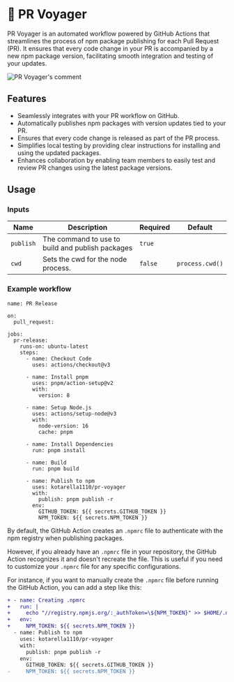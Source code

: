 # :rocket: PR Voyager

PR Voyager is an automated workflow powered by GitHub Actions that streamlines the process of npm package publishing for each Pull Request (PR). It ensures that every code change in your PR is accompanied by a new npm package version, facilitating smooth integration and testing of your updates.

![PR Voyager's comment](https://github.com/kotarella1110/pr-voyager/assets/12913947/4508d3e4-4cba-48aa-ade0-e58a68a6f495)

## Features

- Seamlessly integrates with your PR workflow on GitHub.
- Automatically publishes npm packages with version updates tied to your PR.
- Ensures that every code change is released as part of the PR process.
- Simplifies local testing by providing clear instructions for installing and using the updated packages.
- Enhances collaboration by enabling team members to easily test and review PR changes using the latest package versions.

## Usage

### Inputs

| Name      | Description                                      | Required | Default         |
| --------- | ------------------------------------------------ | -------- | --------------- |
| `publish` | The command to use to build and publish packages | `true`   |                 |
| `cwd`     | Sets the cwd for the node process.               | `false`  | `process.cwd()` |

### Example workflow

```
name: PR Release

on:
  pull_request:

jobs:
  pr-release:
    runs-on: ubuntu-latest
    steps:
      - name: Checkout Code
        uses: actions/checkout@v3

      - name: Install pnpm
        uses: pnpm/action-setup@v2
        with:
          version: 8

      - name: Setup Node.js
        uses: actions/setup-node@v3
        with:
          node-version: 16
          cache: pnpm

      - name: Install Dependencies
        run: pnpm install

      - name: Build
        run: pnpm build

      - name: Publish to npm
        uses: kotarella1110/pr-voyager
        with:
          publish: pnpm publish -r
        env:
          GITHUB_TOKEN: ${{ secrets.GITHUB_TOKEN }}
          NPM_TOKEN: ${{ secrets.NPM_TOKEN }}
```

By default, the GitHub Action creates an `.npmrc` file to authenticate with the npm registry when publishing packages.

However, if you already have an `.npmrc` file in your repository, the GitHub Action recognizes it and doesn't recreate the file. This is useful if you need to customize your `.npmrc` file for any specific configurations.

For instance, if you want to manually create the `.npmrc` file before running the GitHub Action, you can add a step like this:

```diff
+ - name: Creating .npmrc
+   run: |
+     echo "//registry.npmjs.org/:_authToken=\${NPM_TOKEN}" >> $HOME/.npmrc
+   env:
+     NPM_TOKEN: ${{ secrets.NPM_TOKEN }}
  - name: Publish to npm
    uses: kotarella1110/pr-voyager
    with:
      publish: pnpm publish -r
    env:
      GITHUB_TOKEN: ${{ secrets.GITHUB_TOKEN }}
-     NPM_TOKEN: ${{ secrets.NPM_TOKEN }}
```
